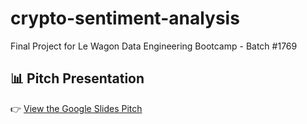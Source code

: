 # crypto-sentiment-analysis
Final Project for Le Wagon Data Engineering Bootcamp - Batch #1769

## 📊 Pitch Presentation
👉 [View the Google Slides Pitch](https://docs.google.com/presentation/d/1rz4nLS11WH55lw-KYwGsabi7HClK8mb6J8whJC4rOxw/edit#slide=id.ge965474a9_3_282)
